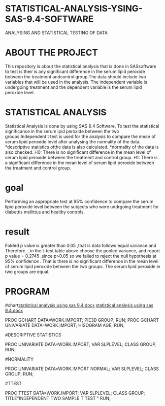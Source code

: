 # STATISTICAL-ANALYSIS-YSING-SAS-9.4-SOFTWARE
ANALYSING AND STATISTICAL TESTING OF DATA

# ABOUT THE PROJECT

This repository is about the statistical analysis that is done in SASsoftware to test is their is any significant difference in the serum lipid peroxide between the treatment andcontrol group.The data should include two variables that will be used in the analysis. The independent variable is undergoing treatment and the dependent variable is the serum lipid peroxide level.

# STATISTICAL ANALYSIS

Statistical Analysis is done by using SAS 9.4 Software, To test the statistical significance in the serum ipid peroxide between the two groups.Independent t test is used for the analysis to compare the mean of serum lipid peroxide level after analysing the normality of the data.
*descriptive statistics ofthe data is also calculated.
*normality of the data is also checked.
H0:  There is no significant difference in the mean level of serum lipid peroxide between the treatment and control group.
H1:  There is a significant difference in the mean level of serum lipid peroxide between the treatment and control group.

# goal
 
 Performing an appropriate test at 95% confidence to compare the serum lipid peroxide level between the subjects who were undrgoing treatment for diabettis mellittus and healthy controls.
 
 # result
 
 Folded  p value is greater than 0.05 ,that is data follows equal variance  and Therefore... in the t-test table above  choose the  pooled variance, and report p value = 0.2745 .since p>0.05  so we failed to reject the null hypothesis at 95% confidence . That is there is no significant difference in the mean level of serum lipid peroxide between the two groups. The serum lipid peroxide in two groups are equal.
 
 # PROGRAM
 
 
 
 
 
 
 
 
 
 
 
 #chart[statistical analysis using sas 9.4.docx](https://github.com/ANSU481/STATISTICAL-ANALYSIS-YSING-SAS-9.4-SOFTWARE/files/10366596/statistical.analysis.using.sas.9.4.docx)
[statistical analysis using sas 9.4.docx](https://github.com/ANSU481/STATISTICAL-ANALYSIS-YSING-SAS-9.4-SOFTWARE/files/10366595/statistical.analysis.using.sas.9.4.docx)


 
 
 PROC GCHART DATA=WORK.IMPORT;
 PIE3D GROUP;
 RUN;
 PROC GCHART UNIVARIATE DATA=WORK.IMPORT;
 HISOGRAM AGE;
 RUN;
 
 #DESCRIPTIVE STATISTICS
 
  PROC UNIVARIATE DATA=WORK.IMPORT;
  VAR SLPLEVEL;
  CLASS GROUP;
  RUN;
  
  #NORMALITY
  
  PROC UNIVARIATE DATA=WORK.IMPORT NORMAL;
  VAR SLPLEVEL;
  CLASS GROUP;
  RUN;
  
  #TTEST
  
  PROC TTEST DATA=WORK.IMPORT;
  VAR SLPLEVEL;
  CLASS GROUP;
  TITLE"INDEPENDENT TWO SAMPLE T TEST "
  RUN;
  
  
 
 


